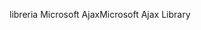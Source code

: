 <span data-ttu-id="620a8-101">libreria Microsoft Ajax</span><span class="sxs-lookup"><span data-stu-id="620a8-101">Microsoft Ajax Library</span></span>